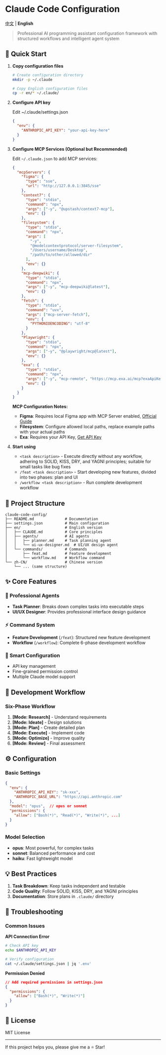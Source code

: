 # Claude Code Configuration

[中文](README.md) | **English**

> Professional AI programming assistant configuration framework with structured workflows and intelligent agent system

## 🚀 Quick Start

1. **Copy configuration files**

   ```bash
   # Create configuration directory
   mkdir -p ~/.claude

   # Copy English configuration files
   cp -r en/* ~/.claude/
   ```

2. **Configure API key**

   Edit ~/.claude/settings.json

   ```json
   {
     "env": {
       "ANTHROPIC_API_KEY": "your-api-key-here"
     }
   }
   ```

3. **Configure MCP Services (Optional but Recommended)**

   Edit `~/.claude.json` to add MCP services:

   ```json
   {
     "mcpServers": {
       "figma": {
         "type": "sse",
         "url": "http://127.0.0.1:3845/sse"
       },
       "context7": {
         "type": "stdio",
         "command": "npx",
         "args": ["-y", "@upstash/context7-mcp"],
         "env": {}
       },
       "filesystem": {
         "type": "stdio",
         "command": "npx",
         "args": [
           "-y",
           "@modelcontextprotocol/server-filesystem",
           "/Users/username/Desktop",
           "/path/to/other/allowed/dir"
         ],
         "env": {}
       },
       "mcp-deepwiki": {
         "type": "stdio",
         "command": "npx",
         "args": ["-y", "mcp-deepwiki@latest"],
         "env": {}
       },
       "fetch": {
         "type": "stdio",
         "command": "uvx",
         "args": ["mcp-server-fetch"],
         "env": {
           "PYTHONIOENCODING": "utf-8"
         }
       },
       "Playwright": {
         "type": "stdio",
         "command": "npx",
         "args": ["-y", "@playwright/mcp@latest"],
         "env": {}
       },
       "exa": {
         "type": "stdio",
         "command": "npx",
         "args": ["-y", "mcp-remote", "https://mcp.exa.ai/mcp?exaApiKey=your-api-key-here"],
         "env": {}
       }
     }
   }
   ```

   **MCP Configuration Notes:**

   - **Figma**: Requires local Figma app with MCP Server enabled, [Official Guide](https://help.figma.com/hc/en-us/articles/32132100833559-Guide-to-the-Dev-Mode-MCP-Server)
   - **Filesystem**: Configure allowed local paths, replace example paths with your actual paths
   - **Exa**: Requires your API Key, [Get API Key](https://dashboard.exa.ai/api-keys)

4. **Start using**

   - `<task description>` - Execute directly without any workflow, adhering to SOLID, KISS, DRY, and YAGNI principles; suitable for small tasks like bug fixes
   - `/feat <task description>` - Start developing new features, divided into two phases: plan and UI
   - `/workflow <task description>` - Run complete development workflow

## 📁 Project Structure

```
claude-code-config/
├── README.md              # Documentation
├── settings.json          # Main configuration
├── en/                    # English version
│   ├── CLAUDE.md          # Core principles
│   ├── agents/            # AI agents
│   │   ├── planner.md     # Task planning agent
│   │   └── ui-ux-designer.md  # UI/UX design agent
│   └── commands/          # Commands
│       ├── feat.md        # Feature development
│       └── workflow.md    # Workflow command
└── zh-CN/                 # Chinese version
    └── ... (same structure)
```

## ✨ Core Features

### 🤖 Professional Agents

- **Task Planner**: Breaks down complex tasks into executable steps
- **UI/UX Designer**: Provides professional interface design guidance

### ⚡ Command System

- **Feature Development** (`/feat`): Structured new feature development
- **Workflow** (`/workflow`): Complete 6-phase development workflow

### 🔧 Smart Configuration

- API key management
- Fine-grained permission control
- Multiple Claude model support

## 🎯 Development Workflow

### Six-Phase Workflow

1. **[Mode: Research]** - Understand requirements
2. **[Mode: Ideate]** - Design solutions
3. **[Mode: Plan]** - Create detailed plan
4. **[Mode: Execute]** - Implement code
5. **[Mode: Optimize]** - Improve quality
6. **[Mode: Review]** - Final assessment

## ⚙️ Configuration

### Basic Settings

```json
{
  "env": {
    "ANTHROPIC_API_KEY": "sk-xxx",
    "ANTHROPIC_BASE_URL": "https://api.anthropic.com"
  },
  "model": "opus",  // opus or sonnet
  "permissions": {
    "allow": ["Bash(*)", "Read(*)", "Write(*)", ...]
  }
}
```

### Model Selection

- **opus**: Most powerful, for complex tasks
- **sonnet**: Balanced performance and cost
- **haiku**: Fast lightweight model

## 💡 Best Practices

1. **Task Breakdown**: Keep tasks independent and testable
2. **Code Quality**: Follow SOLID, KISS, DRY, and YAGNI principles
3. **Documentation**: Store plans in `.claude/` directory

## 🔧 Troubleshooting

### Common Issues

**API Connection Error**

```bash
# Check API key
echo $ANTHROPIC_API_KEY

# Verify configuration
cat ~/.claude/settings.json | jq '.env'
```

**Permission Denied**

```json
// Add required permissions in settings.json
{
  "permissions": {
    "allow": ["Bash(*)", "Write(*)"]
  }
}
```

## 📄 License

MIT License

---

If this project helps you, please give me a ⭐️ Star!
